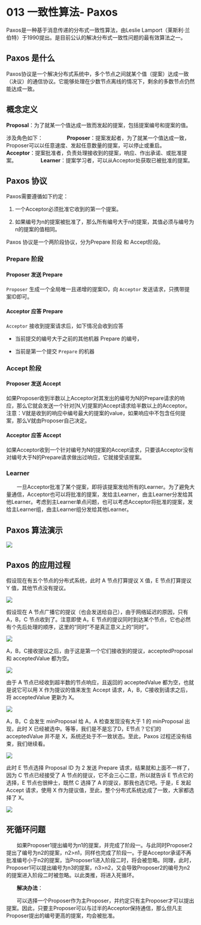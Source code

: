 # 013 一致性算法- Paxos

Paxos是一种基于消息传递的分布式一致性算法，由Leslie Lamport（莱斯利·兰伯特）于1990提出。是目前公认的解决分布式一致性问题的最有效算法之一。

## Paxos 是什么

Paxos协议是一个解决分布式系统中，多个节点之间就某个值（提案）达成一致（决议）的通信协议。它能够处理在少数节点离线的情况下，剩余的多数节点仍然能达成一致。

## 概念定义

**Proposal**：为了就某一个值达成一致而发起的提案，包括提案编号和提案的值。

涉及角色如下：
　　
　　**Proposer**：提案发起者，为了就某一个值达成一致，Proposer可以以任意速度、发起任意数量的提案，可以停止或重启。
　　
　　**Acceptor**：提案批准者，负责处理接收到的提案，响应、作出承诺、或批准提案。
　　
　　**Learner**：提案学习者，可以从Acceptor处获取已被批准的提案。
 
## Paxos 协议

Paxos需要遵循如下约定：

1. 一个Acceptor必须批准它收到的第一个提案。

2. 如果编号为n的提案被批准了，那么所有编号大于n的提案，其值必须与编号为n的提案的值相同。

Paxos 协议是一个两阶段协议，分为Prepare 阶段 和 Accept阶段。

### Prepare 阶段

#### Proposer 发送 Prepare

`Proposer` 生成一个全局唯一且递增的提案ID，向 `Acceptor` 发送请求，只携带提案ID即可。

#### Acceptor 应答 Prepare

`Acceptor` 接收到提案请求后，如下情况会收到应答

* 当前提交的编号大于之前的其他机器 Prepare 的编号，

* 当前是第一个提交 `Prepare` 的机器

### Accept 阶段

#### Proposer 发送 Accept

如果Proposer收到半数以上Acceptor对其发出的编号为N的Prepare请求的响应，那么它就会发送一个针对[N,V]提案的Accept请求给半数以上的Acceptor。注意：V就是收到的响应中编号最大的提案的value，如果响应中不包含任何提案，那么V就由Proposer自己决定。

#### Acceptor 应答 Accept

如果Acceptor收到一个针对编号为N的提案的Accept请求，只要该Acceptor没有对编号大于N的Prepare请求做出过响应，它就接受该提案。


### Learner
 
　　一旦Acceptor批准了某个提案，即将该提案发给所有的Learner。为了避免大量通信，Acceptor也可以将批准的提案，发给主Learner，由主Learner分发给其他Learner。考虑到主Learner单点问题，也可以考虑Acceptor将批准的提案，发给主Learner组，由主Learner组分发给其他Learner。

## Paxos 算法演示

![](http://olgjbx93m.bkt.clouddn.com/20180124-12353.jpg)

##  Paxos 的应用过程

假设现在有五个节点的分布式系统，此时 A 节点打算提议 X 值，E 节点打算提议 Y 值，其他节点没有提议。

![](http://olgjbx93m.bkt.clouddn.com/Paxos-1.png)

假设现在 A 节点广播它的提议（也会发送给自己），由于网络延迟的原因，只有 A，B，C 节点收到了。注意即使 A，E 节点的提议同时到达某个节点，它也必然有个先后处理的顺序，这里的“同时”不是真正意义上的“同时”。

![](http://olgjbx93m.bkt.clouddn.com/Paxos-2.png)

A，B，C接收提议之后，由于这是第一个它们接收到的提议，acceptedProposal 和 acceptedValue 都为空。

![](http://olgjbx93m.bkt.clouddn.com/Paxos-3.png)

由于 A 节点已经收到超半数的节点响应，且返回的 acceptedValue 都为空，也就是说它可以用 X 作为提议的值来发生 Accept 请求，A，B，C接收到请求之后，将 acceptedValue 更新为 X。

![](http://olgjbx93m.bkt.clouddn.com/Paxos-4.png)

A，B，C 会发生 minProposal 给 A，A 检查发现没有大于 1 的 minProposal 出现，此时 X 已经被选中。等等，我们是不是忘了D，E节点？它们的 acceptedValue 并不是 X，系统还处于不一致状态。至此，Paxos 过程还没有结束，我们继续看。

![](http://olgjbx93m.bkt.clouddn.com/Paxos-5.png)

此时 E 节点选择 Proposal ID 为 2 发送 Prepare 请求，结果就和上面不一样了，因为 C 节点已经接受了 A 节点的提议，它不会三心二意，所以就告诉 E 节点它的选择，E 节点也很绅士，既然 C 选择了 A 的提议，那我也选它吧。于是，E 发起 Accept 请求，使用 X 作为提议值，至此，整个分布式系统达成了一致，大家都选择了 X。

![](http://olgjbx93m.bkt.clouddn.com/Paxos-6.png)


## 死循环问题
 
　　如果Proposer1提出编号为n1的提案，并完成了阶段一。与此同时Proposer2提出了编号为n2的提案，n2>n1，同样也完成了阶段一。于是Acceptor承诺不再批准编号小于n2的提案，当Proposer1进入阶段二时，将会被忽略。同理，此时，Proposer1可以提出编号为n3的提案，n3>n2，又会导致Proposer2的编号为n2的提案进入阶段二时被忽略。以此类推，将进入死循环。
 
　　**解决办法**：
 
　　可以选择一个Proposer作为主Proposer，并约定只有主Proposer才可以提出提案。因此，只要主Proposer可以与过半的Acceptor保持通信，那么但凡主Proposer提出的编号更高的提案，均会被批准。
 

 

